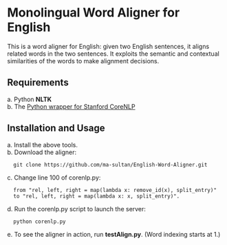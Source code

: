 # Monolingual Word Aligner for English

This is a word aligner for English: given two English sentences, it aligns related words in the two sentences. It exploits the semantic and contextual similarities of the words to make alignment decisions.

## Requirements

a. Python **NLTK**  
b. The [Python wrapper for Stanford CoreNLP](https://github.com/dasmith/stanford-corenlp-python)  

## Installation and Usage

a. Install the above tools.  
b. Download the aligner:  

	  git clone https://github.com/ma-sultan/English-Word-Aligner.git  
c. Change line 100 of corenlp.py:  

	  from "rel, left, right = map(lambda x: remove_id(x), split_entry)"  
	  to "rel, left, right = map(lambda x: x, split_entry)".  
d. Run the corenlp.py script to launch the server:  

	  python corenlp.py  
e. To see the aligner in action, run **testAlign.py**. (Word indexing starts at 1.)
